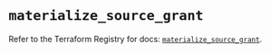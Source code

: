 # `materialize_source_grant`

Refer to the Terraform Registry for docs: [`materialize_source_grant`](https://registry.terraform.io/providers/materializeinc/materialize/0.9.1/docs/resources/source_grant).
